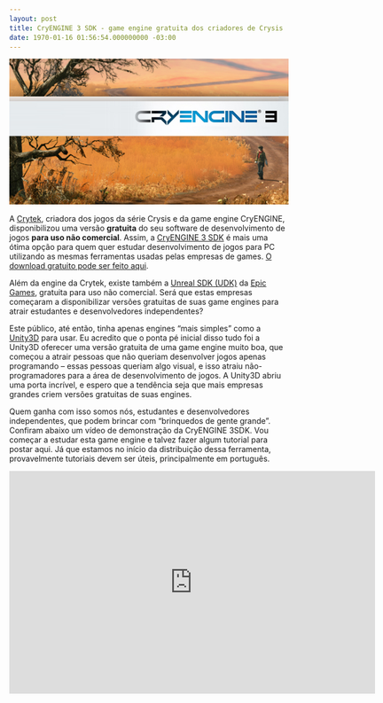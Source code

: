 ```yaml
---
layout: post
title: CryENGINE 3 SDK - game engine gratuita dos criadores de Crysis
date: 1970-01-16 01:56:54.000000000 -03:00
---
```


[![](../content/images/2011/08/newspic_cgdc.jpg "cryengine")](http://mycryengine.com)

A [Crytek](www.crytek.com "Crytek"), criadora dos jogos da série Crysis e da game engine CryENGINE, disponibilizou uma versão **gratuita** do seu software de desenvolvimento de jogos **para uso não comercial**. Assim, a [CryENGINE 3 SDK](http://mycryengine.com "CryENGINE 3 SDK") é mais uma ótima opção para quem quer estudar desenvolvimento de jogos para PC utilizando as mesmas ferramentas usadas pelas empresas de games. [O download gratuito pode ser feito aqui](http://www.crydev.net/ "CryENGINE 3 SDK").

Além da engine da Crytek, existe também a [Unreal SDK (UDK)](http://www.udk.com/ "UDK") da [Epic Games](http://www.epicgames.com/ "Epic Games"), gratuita para uso não comercial. Será que estas empresas começaram a disponibilizar versões gratuitas de suas game engines para atrair estudantes e desenvolvedores independentes?

Este público, até então, tinha apenas engines “mais simples” como a [Unity3D](unity3d.com "Unity3D") para usar. Eu acredito que o ponta pé inicial disso tudo foi a Unity3D oferecer uma versão gratuita de uma game engine muito boa, que começou a atrair pessoas que não queriam desenvolver jogos apenas programando – essas pessoas queriam algo visual, e isso atraiu não-programadores para a área de desenvolvimento de jogos. A Unity3D abriu uma porta incrível, e espero que a tendência seja que mais empresas grandes criem versões gratuitas de suas engines.

Quem ganha com isso somos nós, estudantes e desenvolvedores independentes, que podem brincar com “brinquedos de gente grande”. Confiram abaixo um vídeo de demonstração da CryENGINE 3SDK. Vou começar a estudar esta game engine e talvez fazer algum tutorial para postar aqui. Já que estamos no início da distribuição dessa ferramenta, provavelmente tutoriais devem ser úteis, principalmente em português.

<span class="embed-youtube" style="text-align:center; display: block;"><iframe allowfullscreen="true" class="youtube-player" frameborder="0" height="402" src="http://www.youtube.com/embed/1Kvl31g77Z8?version=3&rel=1&fs=1&autohide=2&showsearch=0&showinfo=1&iv_load_policy=1&wmode=transparent" type="text/html" width="660"></iframe></span>
